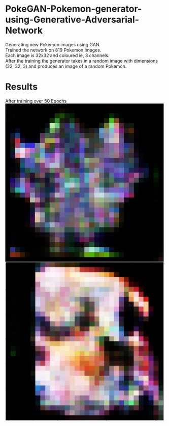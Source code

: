 # PokeGAN-Pokemon-generator-using-Generative-Adversarial-Network
Generating new Pokemon images using GAN.
<br>
Trained the network on 819 Pokemon Images.
<br>
Each image is 32x32 and coloured ie, 3 channels.
<br>
After the training the generator takes in a random image with dimensions (32, 32, 3) and produces an image of a random Pokemon.
<hl>
 # Results
After training over 50 Epochs 
<img align="left" src="https://raw.githubusercontent.com/SarveshD7/PokeGAN-Pokemon-generator-using-Generative-Adversarial-Network/main/NewpredictedPokemon50Epoch.jpg" alt="Sarvesh | 50 Epoch Pokemon" width = "500px" />

<img align="left" src="https://raw.githubusercontent.com/SarveshD7/PokeGAN-Pokemon-generator-using-Generative-Adversarial-Network/main/predictedPokemon100Epoch.jpg" alt="Sarvesh | 100 Epoch Pokemon" width = "500px"/>
<br>

